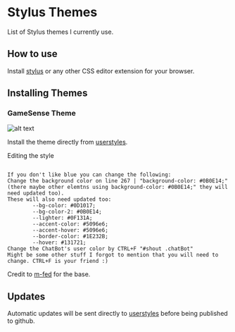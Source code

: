 # Stylus Themes

List of Stylus themes I currently use.

## How to use

Install [stylus](https://chrome.google.com/webstore/detail/stylus/clngdbkpkpeebahjckkjfobafhncgmne) or any other CSS editor extension for your browser.

## Installing Themes
### GameSense Theme
![alt text](https://i.imgur.com/7E8Pg8w.gif)


Install the theme directly from [userstyles](https://userstyles.world/style/10235/gamesense-pub-deep-sky-blue-rainbow-border).

Editing the style

```

If you don't like blue you can change the following: 
Change the background color on line 267 | "background-color: #0B0E14;" (there maybe other elemtns using background-color: #0B0E14;" they will need updated too).
These will also need updated too:
        --bg-color: #0D1017;
        --bg-color-2: #0B0E14;
        --lighter: #0F131A; 
        --accent-color: #5096e6;
        --accent-hover: #5096e6;
        --border-color: #1E232B;
        --hover: #131721;
Change the ChatBot's user color by CTRL+F "#shout .chatBot"
Might be some other stuff I forgot to mention that you will need to change. CTRL+F is your friend :)
```

Credit to [m-fed](https://userstyles.world/style/2855/gamesense-pub-theme) for the base.

## Updates

Automatic updates will be sent directly to [userstyles](https://userstyles.world/style/10235/gamesense-pub-deep-sky-blue-rainbow-border) before being published to github.
